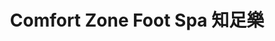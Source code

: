 ---
title: "Comfort Zone Foot Spa 知足樂"
url: /richmond-hill/comfort-zone-foot-spa-zhi-zu-le/
shop: Massage
---